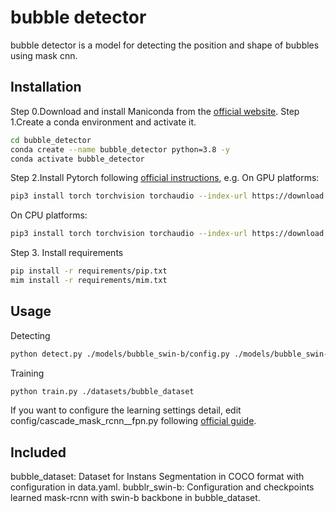 # bubble detector

bubble detector is a model for detecting the position and shape of bubbles using mask cnn.

## Installation

Step 0.Download and install Maniconda from the [official website](https://docs.conda.io/en/latest/miniconda.html).
Step 1.Create a conda environment and activate it.
```bash
cd bubble_detector
conda create --name bubble_detector python=3.8 -y
conda activate bubble_detector
```
Step 2.Install Pytorch following [official instructions](https://pytorch.org/get-started/locally/), e.g.
On GPU platforms:
```bash
pip3 install torch torchvision torchaudio --index-url https://download.pytorch.org/whl/cu118
```
On CPU platforms:
```bash
pip3 install torch torchvision torchaudio --index-url https://download.pytorch.org/whl/cpu
```
Step 3. Install requirements
```bash
pip install -r requirements/pip.txt
mim install -r requirements/mim.txt
```

## Usage

Detecting
```bash
python detect.py ./models/bubble_swin-b/config.py ./models/bubble_swin-b/checkpoint.pth ./datasets/bubble_dataset/val/JPEGImages
```
Training
```bash
python train.py ./datasets/bubble_dataset
```
If you want to configure the learning settings detail, edit config/cascade_mask_rcnn__fpn.py following [official guide](https://mmdetection.readthedocs.io/en/dev-3.x/user_guides/config.html).

## Included

bubble_dataset: Dataset for Instans Segmentation in COCO format with configuration in data.yaml.
bubblr_swin-b: Configuration and checkpoints learned mask-rcnn with swin-b backbone in bubble_dataset.
